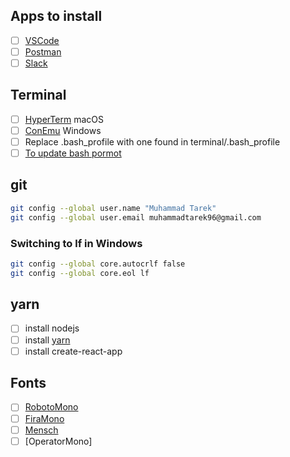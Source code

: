 ## Apps to install

- [ ] [VSCode](https://code.visualstudio.com/)
- [ ] [Postman](https://www.getpostman.com/)
- [ ] [Slack](https://slack.com/downloads/osx)

## Terminal

- [ ] [HyperTerm](https://hyper.is/) macOS
- [ ] [ConEmu](https://conemu.github.io/) Windows
- [ ] Replace .bash_profile with one found in terminal/.bash_profile
- [ ] [To update bash pormot](https://www.cyberciti.biz/faq/bash-shell-change-the-color-of-my-shell-prompt-under-linux-or-unix/)

## git

```bash
git config --global user.name "Muhammad Tarek"
git config --global user.email muhammadtarek96@gmail.com
```

### Switching to lf in Windows

```bash
git config --global core.autocrlf false
git config --global core.eol lf
```

## yarn

- [ ] install nodejs
- [ ] install [yarn](https://yarnpkg.com/en/)
- [ ] install create-react-app

## Fonts

- [ ] [RobotoMono](https://fonts.google.com/selection?category=Monospace&selection.family=Roboto+Mono)
- [ ] [FiraMono](https://fonts.google.com/selection?category=Monospace&selection.family=Fira+Mono)
- [ ] [Mensch](http://robey.lag.net/2010/06/21/mensch-font.html)
- [ ] [OperatorMono]
